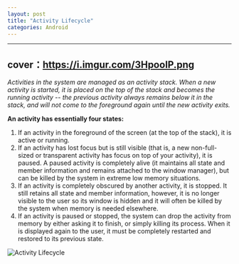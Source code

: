 ```yaml
---
layout: post
title: "Activity Lifecycle"
categories: Android
---
```

---
cover：https://i.imgur.com/3HpooIP.png
---
*Activities in the system are managed as an activity stack. When a new activity is started, it is placed on the top of the stack and becomes the running activity -- the previous activity always remains below it in the stack, and will not come to the foreground again until the new activity exits.*

**An activity has essentially four states:**

 1. If an activity in the foreground of the screen (at the top of the stack), it is active or running.
 2. If an activity has lost focus but is still visible (that is, a new non-full-sized or transparent activity has focus on top of your activity), it is paused. A paused activity is completely alive (it maintains all state and member information and remains attached to the window manager), but can be killed by the system in extreme low memory situations.
 3. If an activity is completely obscured by another activity, it is stopped. It still retains all state and member information, however, it is no longer visible to the user so its window is hidden and it will often be killed by the system when memory is needed elsewhere.
 4. If an activity is paused or stopped, the system can drop the activity from memory by either asking it to finish, or simply killing its process. When it is displayed again to the user, it must be completely restarted and restored to its previous state.


![Activity Lifecycle](https://i.imgur.com/3HpooIP.png)

